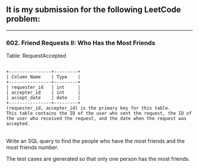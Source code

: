 ## It is my submission for the following LeetCode problem:

---

### 602. Friend Requests II: Who Has the Most Friends

Table: RequestAccepted

<code>
+----------------+---------+
| Column Name    | Type    |
+----------------+---------+
| requester_id   | int     |
| accepter_id    | int     |
| accept_date    | date    |
+----------------+---------+
(requester_id, accepter_id) is the primary key for this table.
This table contains the ID of the user who sent the request, the ID of the user who received the request, and the date when the request was accepted.
</code><br>

Write an SQL query to find the people who have the most friends and the most friends number.

The test cases are generated so that only one person has the most friends.
